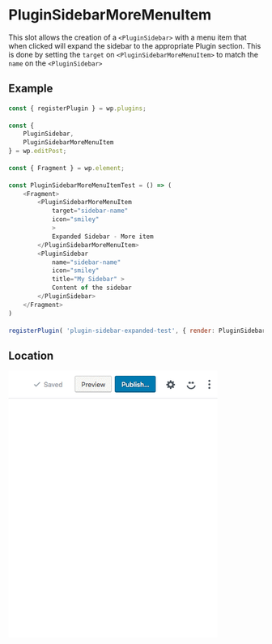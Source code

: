# PluginSidebarMoreMenuItem

This slot allows the creation of a `<PluginSidebar>` with a menu item that when clicked will expand the sidebar to the appropriate Plugin section.
This is done by setting the `target` on `<PluginSidebarMoreMenuItem>` to match the `name` on the `<PluginSidebar>`


## Example

```js
const { registerPlugin } = wp.plugins;

const {
	PluginSidebar,
	PluginSidebarMoreMenuItem
} = wp.editPost;

const { Fragment } = wp.element;

const PluginSidebarMoreMenuItemTest = () => (
	<Fragment>
		<PluginSidebarMoreMenuItem
		    target="sidebar-name"
		    icon="smiley"
		    >
			Expanded Sidebar - More item
		</PluginSidebarMoreMenuItem>
		<PluginSidebar
			name="sidebar-name"
			icon="smiley"
			title="My Sidebar" >
			Content of the sidebar
		</PluginSidebar>
	</Fragment>
)

registerPlugin( 'plugin-sidebar-expanded-test', { render: PluginSidebarMoreMenuItemTest } );
```

## Location

![Interaction](/docs/designers-developers/assets/plugin-sidebar-more-menu-item.gif?raw=true)
